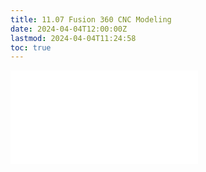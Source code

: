 ```yaml
---
title: 11.07 Fusion 360 CNC Modeling
date: 2024-04-04T12:00:00Z
lastmod: 2024-04-04T11:24:58
toc: true
---
```


![Link to included file contents](../../../../3d-modeling/fusion-360/cnc-modeling-fusion-360.md)
